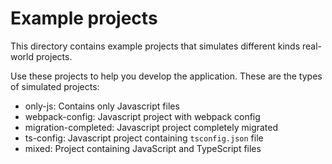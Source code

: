 # Example projects

This directory contains example projects that simulates different kinds real-world projects.

Use these projects to help you develop the application. These are the types of
simulated projects:

- only-js: Contains only Javascript files
- webpack-config: Javascript project with webpack config
- migration-completed: Javascript project completely migrated
- ts-config: Javascript project containing `tsconfig.json` file
- mixed: Project containing JavaScript and TypeScript files
